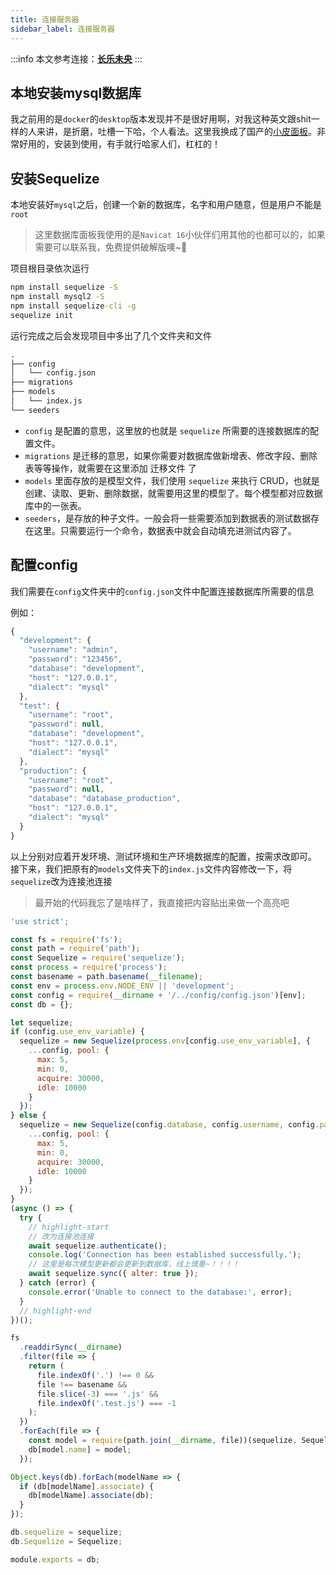 ```yaml
---
title: 连接服务器
sidebar_label: 连接服务器
---
```

:::info
本文参考连接：[**长乐未央**](https://clwy.cn/chapters/node-express-sequelize)
:::

## 本地安装mysql数据库
我之前用的是`docker`的`desktop`版本发现并不是很好用啊，对我这种英文跟shit一样的人来讲，是折磨，吐槽一下哈，个人看法。这里我换成了国产的[小皮面板](https://www.xp.cn/)。非常好用的，安装到使用，有手就行哈家人们，杠杠的！
## 安装Sequelize
本地安装好`mysql`之后，创建一个新的数据库，名字和用户随意，但是用户不能是`root`

> 这里数据库面板我使用的是`Navicat 16`小伙伴们用其他的也都可以的，如果需要可以联系我，免费提供破解版噢~🤭


项目根目录依次运行
```cmd
npm install sequelize -S
npm install mysql2 -S
npm install sequelize-cli -g
sequelize init
```
运行完成之后会发现项目中多出了几个文件夹和文件

```cmd
.
├── config
│   └── config.json
├── migrations
├── models
│   └── index.js
└── seeders

```
+ `config` 是配置的意思，这里放的也就是 `sequelize` 所需要的连接数据库的配置文件。
+ `migrations` 是迁移的意思，如果你需要对数据库做新增表、修改字段、删除表等等操作，就需要在这里添加 迁移文件 了
+ `models` 里面存放的是模型文件，我们使用 `sequelize` 来执行 CRUD，也就是 创建、读取、更新、删除数据，就需要用这里的模型了。每个模型都对应数据库中的一张表。
+ `seeders`，是存放的种子文件。一般会将一些需要添加到数据表的测试数据存在这里。只需要运行一个命令，数据表中就会自动填充进测试内容了。

## 配置config
我们需要在`config`文件夹中的`config.json`文件中配置连接数据库所需要的信息

例如：
```js title="config.json"
{
  "development": {
    "username": "admin",
    "password": "123456",
    "database": "development",
    "host": "127.0.0.1",
    "dialect": "mysql"
  },
  "test": {
    "username": "root",
    "password": null,
    "database": "development",
    "host": "127.0.0.1",
    "dialect": "mysql"
  },
  "production": {
    "username": "root",
    "password": null,
    "database": "database_production",
    "host": "127.0.0.1",
    "dialect": "mysql"
  }
}
```
以上分别对应着开发环境、测试环境和生产环境数据库的配置，按需求改即可。
接下来，我们把原有的`models`文件夹下的`index.js`文件内容修改一下，将`sequelize`改为连接池连接
> 最开始的代码我忘了是啥样了，我直接把内容贴出来做一个高亮吧
```js title="/models/index.js"
'use strict';

const fs = require('fs');
const path = require('path');
const Sequelize = require('sequelize');
const process = require('process');
const basename = path.basename(__filename);
const env = process.env.NODE_ENV || 'development';
const config = require(__dirname + '/../config/config.json')[env];
const db = {};

let sequelize;
if (config.use_env_variable) {
  sequelize = new Sequelize(process.env[config.use_env_variable], {
    ...config, pool: {
      max: 5,
      min: 0,
      acquire: 30000,
      idle: 10000
    }
  });
} else {
  sequelize = new Sequelize(config.database, config.username, config.password, {
    ...config, pool: {
      max: 5,
      min: 0,
      acquire: 30000,
      idle: 10000
    }
  });
}
(async () => {
  try {
    // highlight-start
    // 改为连接池连接
    await sequelize.authenticate();
    console.log('Connection has been established successfully.');
    // 这里是每次模型更新都会更新到数据库，线上慎重~！！！！
    await sequelize.sync({ alter: true });
  } catch (error) {
    console.error('Unable to connect to the database:', error);
  }
  // highlight-end
})();

fs
  .readdirSync(__dirname)
  .filter(file => {
    return (
      file.indexOf('.') !== 0 &&
      file !== basename &&
      file.slice(-3) === '.js' &&
      file.indexOf('.test.js') === -1
    );
  })
  .forEach(file => {
    const model = require(path.join(__dirname, file))(sequelize, Sequelize.DataTypes);
    db[model.name] = model;
  });

Object.keys(db).forEach(modelName => {
  if (db[modelName].associate) {
    db[modelName].associate(db);
  }
});

db.sequelize = sequelize;
db.Sequelize = Sequelize;

module.exports = db;

```